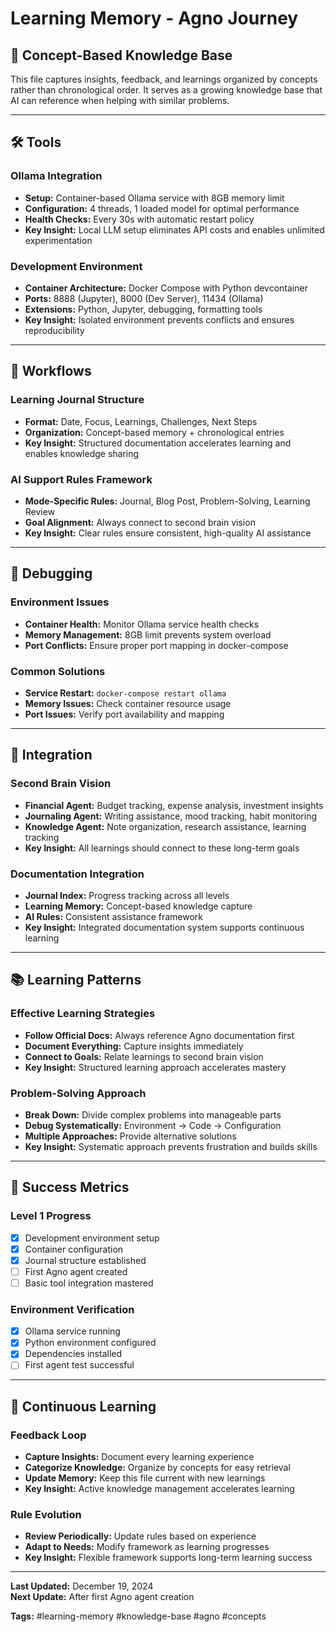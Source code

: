 # Learning Memory - Agno Journey

## 🧠 Concept-Based Knowledge Base

This file captures insights, feedback, and learnings organized by concepts rather than chronological order. It serves as a growing knowledge base that AI can reference when helping with similar problems.

---

## 🛠️ Tools

### Ollama Integration

- **Setup:** Container-based Ollama service with 8GB memory limit
- **Configuration:** 4 threads, 1 loaded model for optimal performance
- **Health Checks:** Every 30s with automatic restart policy
- **Key Insight:** Local LLM setup eliminates API costs and enables unlimited experimentation

### Development Environment

- **Container Architecture:** Docker Compose with Python devcontainer
- **Ports:** 8888 (Jupyter), 8000 (Dev Server), 11434 (Ollama)
- **Extensions:** Python, Jupyter, debugging, formatting tools
- **Key Insight:** Isolated environment prevents conflicts and ensures reproducibility

---

## 🔄 Workflows

### Learning Journal Structure

- **Format:** Date, Focus, Learnings, Challenges, Next Steps
- **Organization:** Concept-based memory + chronological entries
- **Key Insight:** Structured documentation accelerates learning and enables knowledge sharing

### AI Support Rules Framework

- **Mode-Specific Rules:** Journal, Blog Post, Problem-Solving, Learning Review
- **Goal Alignment:** Always connect to second brain vision
- **Key Insight:** Clear rules ensure consistent, high-quality AI assistance

---

## 🐛 Debugging

### Environment Issues

- **Container Health:** Monitor Ollama service health checks
- **Memory Management:** 8GB limit prevents system overload
- **Port Conflicts:** Ensure proper port mapping in docker-compose

### Common Solutions

- **Service Restart:** `docker-compose restart ollama`
- **Memory Issues:** Check container resource usage
- **Port Issues:** Verify port availability and mapping

---

## 🔗 Integration

### Second Brain Vision

- **Financial Agent:** Budget tracking, expense analysis, investment insights
- **Journaling Agent:** Writing assistance, mood tracking, habit monitoring
- **Knowledge Agent:** Note organization, research assistance, learning tracking
- **Key Insight:** All learnings should connect to these long-term goals

### Documentation Integration

- **Journal Index:** Progress tracking across all levels
- **Learning Memory:** Concept-based knowledge capture
- **AI Rules:** Consistent assistance framework
- **Key Insight:** Integrated documentation system supports continuous learning

---

## 📚 Learning Patterns

### Effective Learning Strategies

- **Follow Official Docs:** Always reference Agno documentation first
- **Document Everything:** Capture insights immediately
- **Connect to Goals:** Relate learnings to second brain vision
- **Key Insight:** Structured learning approach accelerates mastery

### Problem-Solving Approach

- **Break Down:** Divide complex problems into manageable parts
- **Debug Systematically:** Environment → Code → Configuration
- **Multiple Approaches:** Provide alternative solutions
- **Key Insight:** Systematic approach prevents frustration and builds skills

---

## 🎯 Success Metrics

### Level 1 Progress

- [x] Development environment setup
- [x] Container configuration
- [x] Journal structure established
- [ ] First Agno agent created
- [ ] Basic tool integration mastered

### Environment Verification

- [x] Ollama service running
- [x] Python environment configured
- [x] Dependencies installed
- [ ] First agent test successful

---

## 🔄 Continuous Learning

### Feedback Loop

- **Capture Insights:** Document every learning experience
- **Categorize Knowledge:** Organize by concepts for easy retrieval
- **Update Memory:** Keep this file current with new learnings
- **Key Insight:** Active knowledge management accelerates learning

### Rule Evolution

- **Review Periodically:** Update rules based on experience
- **Adapt to Needs:** Modify framework as learning progresses
- **Key Insight:** Flexible framework supports long-term learning success

---

**Last Updated:** December 19, 2024  
**Next Update:** After first Agno agent creation

**Tags:** #learning-memory #knowledge-base #agno #concepts
